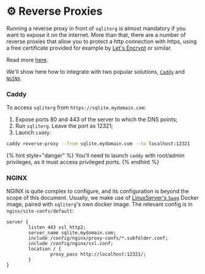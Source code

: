 # ⚙ Reverse Proxies

Running a reverse proxy in front of `sqliterg` is almost mandatory if you want to expose it on the internet. More than that, there are a number of reverse proxies that allow you to protect a http connection with https, using a free certificate provided for example by [Let's Encrypt](https://letsencrypt.org) or similar.

Read more [here](../security.md#use-a-reverse-proxy-if-going-on-the-internet).

We'll show here how to integrate with two popular solutions, [`Caddy`](https://caddyserver.com) and [`NGINX`](https://www.nginx.com).

### Caddy

To access `sqliterg` from `https://sqlite.mydomain.com`:

1. Expose ports 80 and 443 of the server to which the DNS points;
2. Run `sqliterg`. Leave the port as 12321;
3. Launch `caddy`:

```bash
caddy reverse-proxy --from sqlite.mydomain.com --to localhost:12321
```

{% hint style="danger" %}
You'll need to launch `caddy` with root/admin privileges, as it must access privileged ports.
{% endhint %}

### NGINX

NGINX is quite complex to configure, and its configuration is beyond the scope of this document. Usually, we make use of [LinuxServer's `Swag`](https://docs.linuxserver.io/general/swag) Docker image, paired with `sqliterg`'s own docker image. The relevant config is in `nginx/site-confs/default`:

```nginx
server {
        listen 443 ssl http2;
        server_name sqlite.mydomain.com;
        include /config/nginx/proxy-confs/*.subfolder.conf;
        include /config/nginx/ssl.conf;
        location / {
                proxy_pass http://localhost:12321/;
        }
}
```
